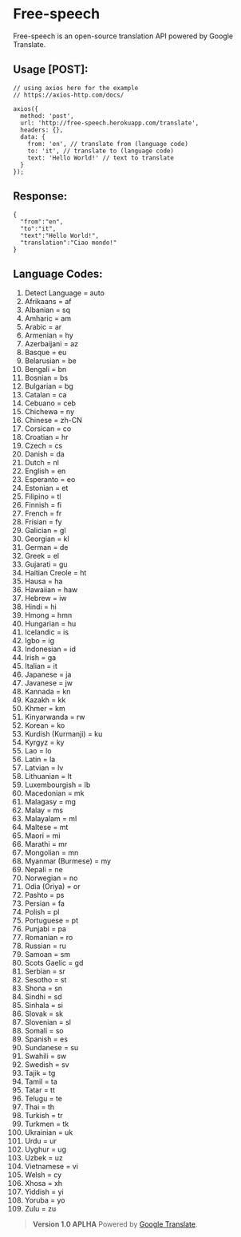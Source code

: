 # Free-speech
Free-speech is an open-source translation API powered by Google Translate.

## Usage [POST]:
```
// using axios here for the example
// https://axios-http.com/docs/

axios({
  method: 'post',
  url: 'http://free-speech.herokuapp.com/translate',
  headers: {}, 
  data: {
    from: 'en', // translate from (language code)
    to: 'it', // translate to (language code)
    text: 'Hello World!' // text to translate
  }
});
```
## Response:
```
{
  "from":"en",
  "to":"it",
  "text":"Hello World!",
  "translation":"Ciao mondo!"
}
```

## Language Codes:
1.  Detect Language = auto  
2.  Afrikaans = af  
3.  Albanian = sq  
4.  Amharic = am
5.  Arabic = ar  
6.  Armenian = hy  
7.  Azerbaijani = az  
8.  Basque = eu  
9.  Belarusian = be  
10.  Bengali = bn  
11.  Bosnian = bs  
12.  Bulgarian = bg  
13.  Catalan = ca  
14.  Cebuano = ceb  
15.  Chichewa = ny  
16.  Chinese = zh-CN  
17.  Corsican = co  
18.  Croatian = hr  
19.  Czech = cs  
20.  Danish = da  
21.  Dutch = nl  
22.  English = en   
23.  Esperanto = eo  
24.  Estonian = et  
25.  Filipino = tl  
26.  Finnish = fi  
27.  French = fr  
28.  Frisian = fy  
29.  Galician = gl  
30.  Georgian = kl  
31.  German = de  
32.  Greek = el  
33.  Gujarati = gu  
34.  Haitian Creole = ht  
35.  Hausa = ha  
36.  Hawaiian = haw  
37.  Hebrew = iw  
38.  Hindi = hi  
39.  Hmong = hmn  
40.  Hungarian = hu  
41.  Icelandic = is  
42.  Igbo = ig  
43.  Indonesian = id  
44.  Irish = ga  
45.  Italian = it  
46.  Japanese = ja  
47.  Javanese = jw  
48.  Kannada = kn  
49.  Kazakh = kk  
50.  Khmer = km  
51.  Kinyarwanda = rw  
52.  Korean = ko  
53.  Kurdish (Kurmanji) = ku  
54.  Kyrgyz = ky  
55.  Lao = lo  
56.  Latin = la  
57.  Latvian = lv  
58.  Lithuanian = lt  
59.  Luxembourgish = lb  
60.  Macedonian = mk  
61.  Malagasy = mg  
62.  Malay = ms  
63.  Malayalam = ml  
64.  Maltese = mt  
65.  Maori = mi  
66.  Marathi = mr  
67.  Mongolian = mn  
68.  Myanmar (Burmese) = my  
69.  Nepali = ne  
70.  Norwegian = no  
71.  Odia (Oriya) = or  
72.  Pashto = ps  
73.  Persian = fa  
74.  Polish = pl  
75.  Portuguese = pt  
76.  Punjabi = pa  
77.  Romanian = ro  
78.  Russian = ru  
79.  Samoan = sm  
80.  Scots Gaelic = gd  
81.  Serbian = sr  
82.  Sesotho = st   
83.  Shona = sn  
84.  Sindhi = sd  
85.  Sinhala = si  
86.  Slovak = sk  
87.  Slovenian = sl  
88.  Somali = so  
89.  Spanish = es  
90.  Sundanese = su  
91.  Swahili = sw  
92.  Swedish = sv  
93.  Tajik = tg  
94.  Tamil = ta  
95.  Tatar = tt  
96.  Telugu = te  
97.  Thai = th  
98.  Turkish = tr  
99.  Turkmen = tk  
100.  Ukrainian = uk  
101.  Urdu = ur  
102.  Uyghur = ug  
103.  Uzbek = uz  
104.  Vietnamese = vi  
105.  Welsh = cy  
106.  Xhosa = xh  
107.  Yiddish = yi  
108.  Yoruba = yo  
109.  Zulu = zu  
> **Version 1.0 APLHA**
> Powered by [Google Translate](https://translate.google.com).
